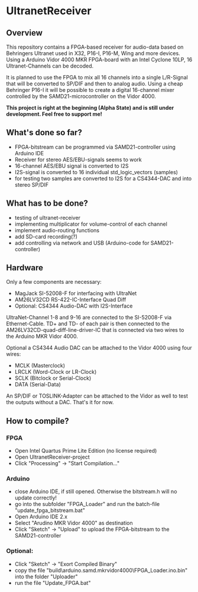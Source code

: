 

# UltranetReceiver

## Overview
This repository contains a FPGA-based receiver for audio-data based on Behringers Ultranet used in X32, P16-I, P16-M, Wing and more devices. Using a Arduino Vidor 4000 MKR FPGA-board with an Intel Cyclone 10LP, 16 Ultranet-Channels can be decoded.

It is planned to use the FPGA to mix all 16 channels into a single L/R-Signal that will be converted to SP/DIF and then to analog audio. Using a cheap Behringer P16-I it will be possible to create a digital 16-channel mixer controlled by the SAMD21-microcontroller on the Vidor 4000.

**This project is right at the beginning (Alpha State) and is still under development. Feel free to support me!**

## What's done so far?
* FPGA-bitstream can be programmed via SAMD21-controller using Arduino IDE
* Receiver for stereo AES/EBU-signals seems to work
* 16-channel AES/EBU signal is converted to I2S
* I2S-signal is converted to 16 individual std_logic_vectors (samples)
* for testing two samples are converted to I2S for a CS4344-DAC and into stereo SP/DIF

## What has to be done?
* testing of ultranet-receiver
* implementing multiplicator for volume-control of each channel
* implement audio-routing functions
* add SD-card recording(?)
* add controlling via network and USB (Arduino-code for SAMD21-controller)

## Hardware
Only a few components are necessary:
* MagJack SI-52008-F for interfacing with UltraNet
* AM26LV32CD RS-422-IC-Interface Quad Diff
* Optional: CS4344 Audio-DAC with I2S-Interface

UltraNet-Channel 1-8 and 9-16 are connected to the SI-52008-F via Ethernet-Cable. TD+ and TD- of each pair is then connected to the AM26LV32CD-quad-diff-line-driver-IC that is connected via two wires to the Arduino MKR Vidor 4000.

Optional a CS4344 Audio DAC can be attached to the Vidor 4000 using four wires:
* MCLK (Masterclock)
* LRCLK (Word-Clock or LR-Clock)
* SCLK (Bitclock or Serial-Clock)
* DATA (Serial-Data)

An SP/DIF or TOSLINK-Adapter can be attached to the Vidor as well to test the outputs without a DAC. That's it for now.

## How to compile?
### FPGA
* Open Intel Quartus Prime Lite Edition (no license required)
* Open UltranetReceiver-project
* Click "Processing" -> "Start Compilation..."

### Arduino
* close Arduino IDE, if still opened. Otherwise the bitstream.h will no update correctly!
* go into the subfolder "FPGA_Loader" and run the batch-file "update_fpga_bitstream.bat"
* Open Arduino IDE 2.x
* Select "Arudino MKR Vidor 4000" as destination
* Click "Sketch" -> "Upload" to upload the FPGA-bitstream to the SAMD21-controller

### Optional:
* Click "Sketch" -> "Exort Compiled Binary"
* copy the file "build\arduino.samd.mkrvidor4000\FPGA_Loader.ino.bin" into the folder "Uploader"
* run the file "Update_FPGA.bat"
